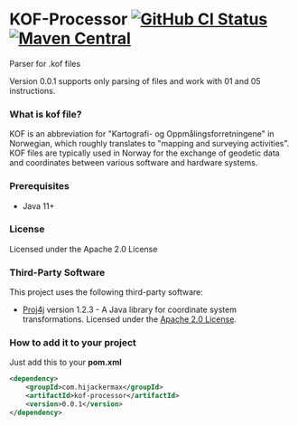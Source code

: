 # KOF-Processor [![GitHub CI Status](https://github.com/hijackermax/kof-processor/workflows/CI/badge.svg)](https://github.com/hijackermax/kof-processor/actions) [![Maven Central](https://img.shields.io/maven-central/v/com.hijackermax/kof-processor)](https://search.maven.org/search?q=g:com.hijackermax%20AND%20a:kof-processor)
Parser for .kof files

Version 0.0.1 supports only parsing of files and work with 01 and 05 instructions.

### What is kof file?
KOF is an abbreviation for "Kartografi- og Oppmålingsforretningene" in Norwegian, which roughly translates to "mapping and surveying activities". KOF files are typically used in Norway for the exchange of geodetic data and coordinates between various software and hardware systems.

### Prerequisites
* Java 11+

### License
Licensed under the Apache 2.0 License

### Third-Party Software

This project uses the following third-party software:

- [Proj4j](https://github.com/locationtech/proj4j) version 1.2.3 - A Java library for coordinate system transformations. 
Licensed under the [Apache 2.0 License](https://github.com/locationtech/proj4j/blob/master/LICENSE).


### How to add it to your project
Just add this to your **pom.xml**
```xml
<dependency>
    <groupId>com.hijackermax</groupId>
    <artifactId>kof-processor</artifactId>
    <version>0.0.1</version>
</dependency>
```